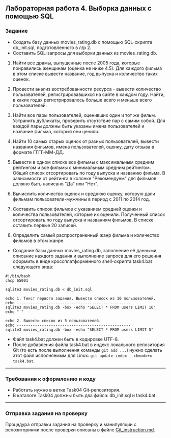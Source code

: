 ## Лабораторная работа 4. Выборка данных с помощью SQL

### Задание
* Создать базу данных movies_rating.db с помощью SQL-скрипта db_init.sql, подготовленного в л/р 2.
* Составить SQL-запросы для выборки данных из movies_rating.db.


1. Найти все драмы, выпущенные после 2005 года, которые понравились женщинам (оценка не ниже 4.5). Для каждого фильма в этом списке вывести название, год выпуска и количество таких оценок.

2. Провести анализ востребованности ресурса - вывести количество пользователей, регистрировавшихся на сайте в каждом году. Найти, в каких годах регистрировалось больше всего и меньше всего пользователей.

3. Найти все пары пользователей, оценивших один и тот же фильм. Устранить дубликаты, проверить отсутствие пар с самим собой. Для каждой пары должны быть указаны имена пользователей и название фильма, который они ценили.

4. Найти 10 самых старых оценок от разных пользователей, вывести названия фильмов, имена пользователей, оценку, дату отзыва в формате ГГГГ-ММ-ДД.

5. Вывести в одном списке все фильмы с максимальным средним рейтингом и все фильмы с минимальным средним рейтингом. Общий список отсортировать по году выпуска и названию фильма. В зависимости от рейтинга в колонке "Рекомендуем" для фильмов должно быть написано "Да" или "Нет".

6. Вычислить количество оценок и среднюю оценку, которую дали фильмам пользователи-мужчины в период с 2011 по 2014 год.

7. Составить список фильмов с указанием средней оценки и количества пользователей, которые их оценили. Полученный список отсортировать по году выпуска и названиям фильмов. В списке оставить первые 20 записей.

8. Определить самый распространенный жанр фильма и количество фильмов в этом жанре.

* Создание базы данных movies_rating.db, заполнение её данными, описание каждого задания и выполнение запроса для его решения оформить в виде кроссплатформенного shell-скрипта task4.bat следующего вида:
```
#!/bin/bash
chcp 65001

sqlite3 movies_rating.db < db_init.sql

echo 1. Текст первого задания. Вывести список из 10 пользователей.
echo --------------------------------------------------
sqlite3 movies_rating.db -box -echo "SELECT * FROM users LIMIT 10"
echo " "

echo 2. Вывести список из 5 пользователей.
echo --------------------------------------------------
sqlite3 movies_rating.db -box -echo "SELECT * FROM users LIMIT 5"
```
* Файл task4.bat должен быть в кодировке UTF-8.
* После добавления файла task4.bat в индекс локального репозитория Git (то есть после выполнения команды `git add ...`) нужно сделать этот файл исполняемым для Linux: `git update-index --chmod=+x task4.bat`.


* * *
### Требования к оформлению и коду
* Работать нужно в ветке Task04 Git-репозитория.
* В каталоге Task04 должны быть два файла: db_init.sql и task4.bat.

* * *

### Отправка задания на проверку
Процедура отправки задания на проверку и манипуляции с репозиториями после проверки описаны в файле [Git_instruction.md](Git_instruction.md).

